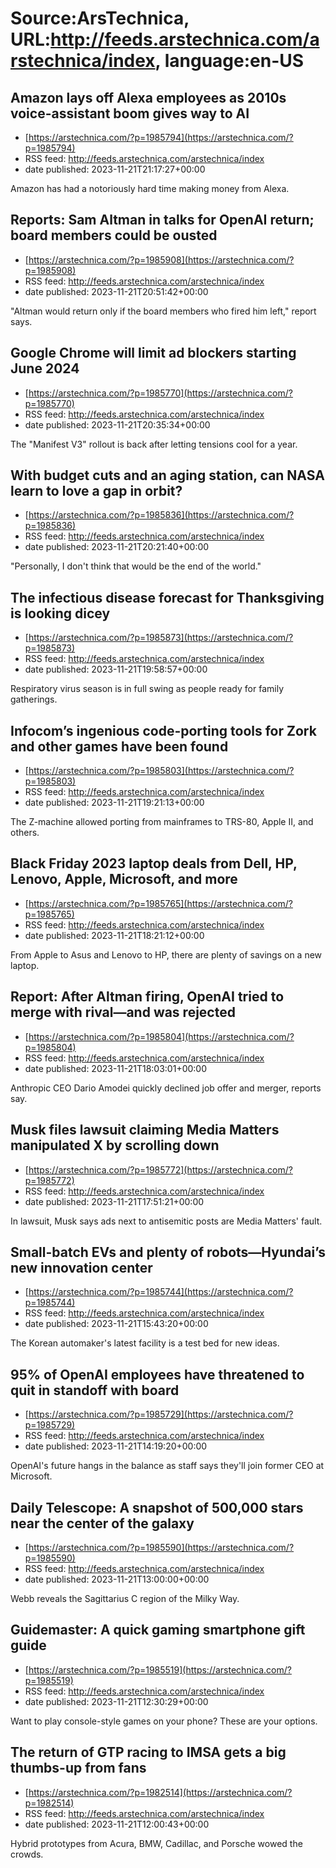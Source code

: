 # Source:ArsTechnica, URL:http://feeds.arstechnica.com/arstechnica/index, language:en-US

## Amazon lays off Alexa employees as 2010s voice-assistant boom gives way to AI
 - [https://arstechnica.com/?p=1985794](https://arstechnica.com/?p=1985794)
 - RSS feed: http://feeds.arstechnica.com/arstechnica/index
 - date published: 2023-11-21T21:17:27+00:00

Amazon has had a notoriously hard time making money from Alexa.

## Reports: Sam Altman in talks for OpenAI return; board members could be ousted
 - [https://arstechnica.com/?p=1985908](https://arstechnica.com/?p=1985908)
 - RSS feed: http://feeds.arstechnica.com/arstechnica/index
 - date published: 2023-11-21T20:51:42+00:00

"Altman would return only if the board members who fired him left," report says.

## Google Chrome will limit ad blockers starting June 2024
 - [https://arstechnica.com/?p=1985770](https://arstechnica.com/?p=1985770)
 - RSS feed: http://feeds.arstechnica.com/arstechnica/index
 - date published: 2023-11-21T20:35:34+00:00

The "Manifest V3" rollout is back after letting tensions cool for a year.

## With budget cuts and an aging station, can NASA learn to love a gap in orbit?
 - [https://arstechnica.com/?p=1985836](https://arstechnica.com/?p=1985836)
 - RSS feed: http://feeds.arstechnica.com/arstechnica/index
 - date published: 2023-11-21T20:21:40+00:00

"Personally, I don't think that would be the end of the world."

## The infectious disease forecast for Thanksgiving is looking dicey
 - [https://arstechnica.com/?p=1985873](https://arstechnica.com/?p=1985873)
 - RSS feed: http://feeds.arstechnica.com/arstechnica/index
 - date published: 2023-11-21T19:58:57+00:00

Respiratory virus season is in full swing as people ready for family gatherings.

## Infocom’s ingenious code-porting tools for Zork and other games have been found
 - [https://arstechnica.com/?p=1985803](https://arstechnica.com/?p=1985803)
 - RSS feed: http://feeds.arstechnica.com/arstechnica/index
 - date published: 2023-11-21T19:21:13+00:00

The Z-machine allowed porting from mainframes to TRS-80, Apple II, and others.

## Black Friday 2023 laptop deals from Dell, HP, Lenovo, Apple, Microsoft, and more
 - [https://arstechnica.com/?p=1985765](https://arstechnica.com/?p=1985765)
 - RSS feed: http://feeds.arstechnica.com/arstechnica/index
 - date published: 2023-11-21T18:21:12+00:00

From Apple to Asus and Lenovo to HP, there are plenty of savings on a new laptop.

## Report: After Altman firing, OpenAI tried to merge with rival—and was rejected
 - [https://arstechnica.com/?p=1985804](https://arstechnica.com/?p=1985804)
 - RSS feed: http://feeds.arstechnica.com/arstechnica/index
 - date published: 2023-11-21T18:03:01+00:00

Anthropic CEO Dario Amodei quickly declined job offer and merger, reports say.

## Musk files lawsuit claiming Media Matters manipulated X by scrolling down
 - [https://arstechnica.com/?p=1985772](https://arstechnica.com/?p=1985772)
 - RSS feed: http://feeds.arstechnica.com/arstechnica/index
 - date published: 2023-11-21T17:51:21+00:00

In lawsuit, Musk says ads next to antisemitic posts are Media Matters' fault.

## Small-batch EVs and plenty of robots—Hyundai’s new innovation center
 - [https://arstechnica.com/?p=1985744](https://arstechnica.com/?p=1985744)
 - RSS feed: http://feeds.arstechnica.com/arstechnica/index
 - date published: 2023-11-21T15:43:20+00:00

The Korean automaker's latest facility is a test bed for new ideas.

## 95% of OpenAI employees have threatened to quit in standoff with board
 - [https://arstechnica.com/?p=1985729](https://arstechnica.com/?p=1985729)
 - RSS feed: http://feeds.arstechnica.com/arstechnica/index
 - date published: 2023-11-21T14:19:20+00:00

OpenAI's future hangs in the balance as staff says they'll join former CEO at Microsoft.

## Daily Telescope: A snapshot of 500,000 stars near the center of the galaxy
 - [https://arstechnica.com/?p=1985590](https://arstechnica.com/?p=1985590)
 - RSS feed: http://feeds.arstechnica.com/arstechnica/index
 - date published: 2023-11-21T13:00:00+00:00

Webb reveals the Sagittarius C region of the Milky Way.

## Guidemaster: A quick gaming smartphone gift guide
 - [https://arstechnica.com/?p=1985519](https://arstechnica.com/?p=1985519)
 - RSS feed: http://feeds.arstechnica.com/arstechnica/index
 - date published: 2023-11-21T12:30:29+00:00

Want to play console-style games on your phone? These are your options.

## The return of GTP racing to IMSA gets a big thumbs-up from fans
 - [https://arstechnica.com/?p=1982514](https://arstechnica.com/?p=1982514)
 - RSS feed: http://feeds.arstechnica.com/arstechnica/index
 - date published: 2023-11-21T12:00:43+00:00

Hybrid prototypes from Acura, BMW, Cadillac, and Porsche wowed the crowds.

